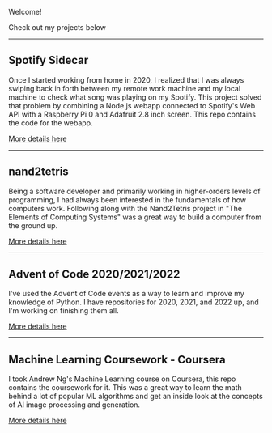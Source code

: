 Welcome!

Check out my projects below

* * *

## Spotify Sidecar

Once I started working from home in 2020, I realized that I was always swiping back in forth between my remote work machine and my local machine to check what song was playing on my Spotify. This project solved that problem by combining a Node.js webapp connected to Spotify's Web API with a Raspberry Pi 0 and Adafruit 2.8 inch screen. This repo contains the code for the webapp.

[More details here](./spotify-sidecar.html)

* * *

## nand2tetris

Being a software developer and primarily working in higher-orders levels of programming, I had always been interested in the fundamentals of how computers work. Following along with the Nand2Tetris project in "The Elements of Computing Systems" was a great way to build a computer from the ground up.

[More details here](./nand2tetris.html)

* * *

## Advent of Code 2020/2021/2022

I've used the Advent of Code events as a way to learn and improve my knowledge of Python. I have repositories for 2020, 2021, and 2022 up, and I'm working on finishing them all.

[More details here](./aoc.html)

* * *

## Machine Learning Coursework - Coursera

I took Andrew Ng's Machine Learning course on Coursera, this repo contains the coursework for it. This was a great way to learn the math behind a lot of popular ML algorithms and get an inside look at the concepts of AI image processing and generation.

[More details here](./machine-learning.html)
